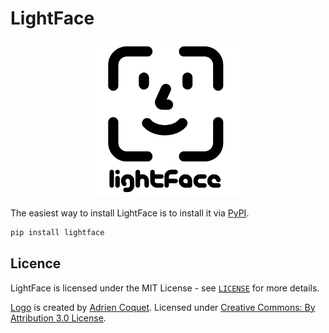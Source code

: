 # LightFace

<p align="center"><img src="https://raw.githubusercontent.com/serengil/lightface/master/icon/lightface-icon-labeled.png" width="250" height="250"></p>

The easiest way to install LightFace is to install it via [PyPI](https://pypi.org/project/lightface/).

```python
pip install lightface
```

## Licence

LightFace is licensed under the MIT License - see [`LICENSE`](https://github.com/serengil/lightface/blob/master/LICENSE) for more details.

[Logo](https://thenounproject.com/term/face-recognition/2965879/) is created by [Adrien Coquet](https://thenounproject.com/coquet_adrien/). Licensed under [Creative Commons: By Attribution 3.0 License](https://creativecommons.org/licenses/by/3.0/).
